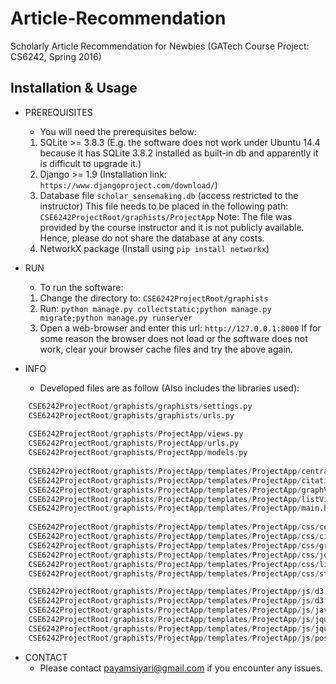 # Article-Recommendation
Scholarly Article Recommendation for Newbies (GATech Course Project: CS6242, Spring 2016)

## Installation & Usage
* PREREQUISITES
	* You will need the prerequisites below:
	1. SQLite >= 3.8.3 (E.g. the software does not work under Ubuntu 14.4 because it has SQLite 3.8.2 installed as built-in db and apparently it is difficult to upgrade it.)
	2. Django >= 1.9 (Installation link: ```https://www.djangoproject.com/download/```)
	3. Database file ```scholar_sensemaking.db``` (access restricted to the instructor)
		This file needs to be placed in the following path: ```CSE6242ProjectRoot/graphists/ProjectApp```
		Note: The file was provided by the course instructor and it is not publicly available. Hence, please do not share the database at any costs.
	4. NetworkX package (Install using ```pip install networkx```)

* RUN
	* To run the software:
	1. Change the directory to: ```CSE6242ProjectRoot/graphists```
	2. Run: ```python manage.py collectstatic;python manage.py migrate;python manage.py runserver```
	3. Open a web-browser and enter this url: ```http://127.0.0.1:8000```
		If for some reason the browser does not load or the software does not work, clear your browser cache files and try the above again.

* INFO	
	* Developed files are as follow (Also includes the libraries used):
```python
	CSE6242ProjectRoot/graphists/graphists/settings.py
	CSE6242ProjectRoot/graphists/graphists/urls.py	
	
	CSE6242ProjectRoot/graphists/ProjectApp/views.py
	CSE6242ProjectRoot/graphists/ProjectApp/urls.py
	CSE6242ProjectRoot/graphists/ProjectApp/models.py
	
	CSE6242ProjectRoot/graphists/ProjectApp/templates/ProjectApp/centralityView.html
	CSE6242ProjectRoot/graphists/ProjectApp/templates/ProjectApp/citationView.html
	CSE6242ProjectRoot/graphists/ProjectApp/templates/ProjectApp/graphView.html
	CSE6242ProjectRoot/graphists/ProjectApp/templates/ProjectApp/listView.html
	CSE6242ProjectRoot/graphists/ProjectApp/templates/ProjectApp/main.html
	
	CSE6242ProjectRoot/graphists/ProjectApp/templates/ProjectApp/css/centralityViewStyle.css
	CSE6242ProjectRoot/graphists/ProjectApp/templates/ProjectApp/css/citationViewStyle.css
	CSE6242ProjectRoot/graphists/ProjectApp/templates/ProjectApp/css/graphViewStyle.css
	CSE6242ProjectRoot/graphists/ProjectApp/templates/ProjectApp/css/jquery-ui.css
	CSE6242ProjectRoot/graphists/ProjectApp/templates/ProjectApp/css/listViewStyle.css
	CSE6242ProjectRoot/graphists/ProjectApp/templates/ProjectApp/css/style.css

	CSE6242ProjectRoot/graphists/ProjectApp/templates/ProjectApp/js/d3.tip.v0.6.3.js
	CSE6242ProjectRoot/graphists/ProjectApp/templates/ProjectApp/js/d3.v3.min.js	
	CSE6242ProjectRoot/graphists/ProjectApp/templates/ProjectApp/js/javascriptCodes.js
	CSE6242ProjectRoot/graphists/ProjectApp/templates/ProjectApp/js/jquery-ui.js
	CSE6242ProjectRoot/graphists/ProjectApp/templates/ProjectApp/js/jquery.min.js	
	CSE6242ProjectRoot/graphists/ProjectApp/templates/ProjectApp/js/poster.js		
```

* CONTACT
	* Please contact payamsiyari@gmail.com if you encounter any issues.